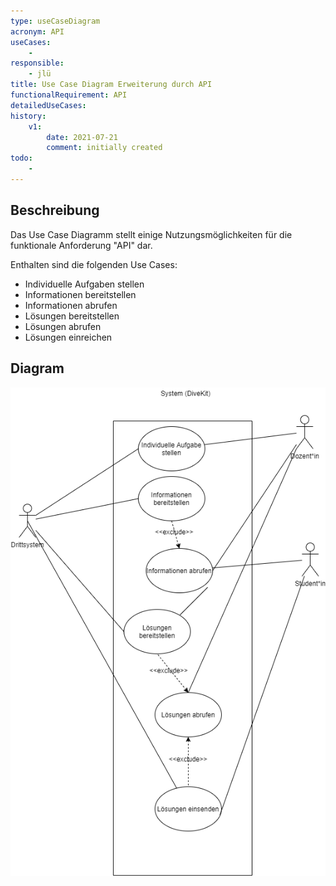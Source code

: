 ```yaml
---
type: useCaseDiagram
acronym: API
useCases:
    - 
responsible: 
    - jlü
title: Use Case Diagram Erweiterung durch API 
functionalRequirement: API
detailedUseCases:
history:
    v1:
        date: 2021-07-21
        comment: initially created
todo: 
    - 
---
```


## Beschreibung

Das Use Case Diagramm stellt einige Nutzungsmöglichkeiten für die funktionale Anforderung "API" dar.

Enthalten sind die folgenden Use Cases:
* Individuelle Aufgaben stellen
* Informationen bereitstellen
* Informationen abrufen
* Lösungen bereitstellen
* Lösungen abrufen
* Lösungen einreichen

## Diagram



![Use Case Diagramm API](./diagrams/usecaseAPI.png)


